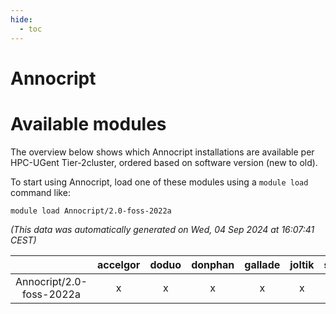 ```yaml
---
hide:
  - toc
---
```


Annocript
=========

# Available modules


The overview below shows which Annocript installations are available per HPC-UGent Tier-2cluster, ordered based on software version (new to old).

To start using Annocript, load one of these modules using a `module load` command like:

```shell
module load Annocript/2.0-foss-2022a
```

*(This data was automatically generated on Wed, 04 Sep 2024 at 16:07:41 CEST)*  

| |accelgor|doduo|donphan|gallade|joltik|shinx|skitty|
| :---: | :---: | :---: | :---: | :---: | :---: | :---: | :---: |
|Annocript/2.0-foss-2022a|x|x|x|x|x|-|x|
